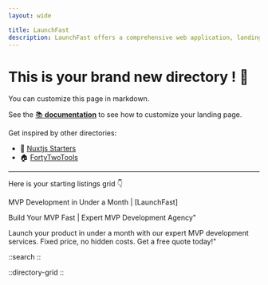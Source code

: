 ```yaml
---
layout: wide

title: LaunchFast
description: LaunchFast offers a comprehensive web application, landing page, and SEO-ready blog to drive sales and organic traffic. Their infrastructure includes seamless integrations with payment gateways, user authentication systems, and email marketing platforms.
---
```


# This is your brand new directory ! 👋

You can customize this page in markdown.

See the [📚 **documentation**](https://minteddirectory.com/docs) to see how to customize your landing page.

Get inspired by other directories:
+ 📗 [Nuxtjs Starters](https://nuxtstarters.com)
+ 🏠 [FortyTwoTools](https://fortytwotools.com)

---

Here is your starting listings grid 👇


MVP Development in Under a Month | [LaunchFast]

Build Your MVP Fast | Expert MVP Development Agency"

Launch your product in under a month with our expert MVP development services. Fixed price, no hidden costs. Get a free quote today!"


::search
::

::directory-grid
::